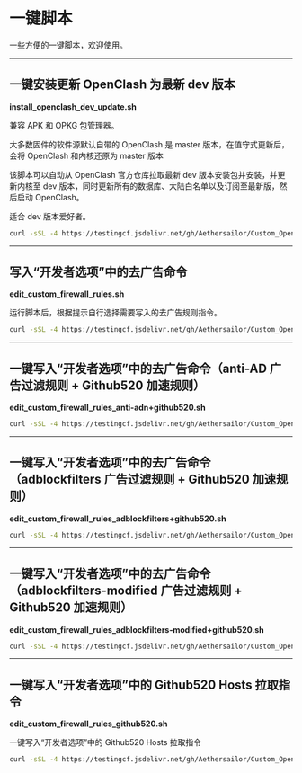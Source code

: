 # 一键脚本  
一些方便的一键脚本，欢迎使用。   

***

## **一键安装更新 OpenClash 为最新 dev 版本**  

**install_openclash_dev_update.sh** 

兼容 APK 和 OPKG 包管理器。  

大多数固件的软件源默认自带的 OpenClash 是 master 版本，在值守式更新后，会将 OpenClash 和内核还原为 master 版本  

该脚本可以自动从 OpenClash 官方仓库拉取最新 dev 版本安装包并安装，并更新内核至 dev 版本，同时更新所有的数据库、大陆白名单以及订阅至最新版，然后启动 OpenClash。  

适合 dev 版本爱好者。  

```bash
curl -sSL -4 https://testingcf.jsdelivr.net/gh/Aethersailor/Custom_OpenClash_Rules@refs/heads/main/shell/install_openclash_dev_update.sh | sh
```

***

## **写入“开发者选项”中的去广告命令**  

**edit_custom_firewall_rules.sh**  

运行脚本后，根据提示自行选择需要写入的去广告规则指令。  

```bash
curl -sSL -4 https://testingcf.jsdelivr.net/gh/Aethersailor/Custom_OpenClash_Rules@refs/heads/main/shell/edit_custom_firewall_rules.sh | sh
```

***

## **一键写入“开发者选项”中的去广告命令（anti-AD 广告过滤规则 + Github520 加速规则）**  

**edit_custom_firewall_rules_anti-adn+github520.sh**  

```bash
curl -sSL -4 https://testingcf.jsdelivr.net/gh/Aethersailor/Custom_OpenClash_Rules@refs/heads/main/shell/edit_custom_firewall_rules_anti-ad+github520.sh | sh
```

***

## **一键写入“开发者选项”中的去广告命令（adblockfilters 广告过滤规则 + Github520 加速规则）**

**edit_custom_firewall_rules_adblockfilters+github520.sh**  
  
```bash
curl -sSL -4 https://testingcf.jsdelivr.net/gh/Aethersailor/Custom_OpenClash_Rules@refs/heads/main/shell/edit_custom_firewall_rules_adblockfilters+github520.sh | sh
```

***

## **一键写入“开发者选项”中的去广告命令（adblockfilters-modified 广告过滤规则 + Github520 加速规则）**

**edit_custom_firewall_rules_adblockfilters-modified+github520.sh**  

```bash
curl -sSL -4 https://testingcf.jsdelivr.net/gh/Aethersailor/Custom_OpenClash_Rules@refs/heads/main/shell/edit_custom_firewall_rules_adblockfilters-modified+github520.sh | sh
```

***

## **一键写入“开发者选项”中的 Github520 Hosts 拉取指令** 

**edit_custom_firewall_rules_github520.sh**  

一键写入“开发者选项”中的 Github520 Hosts 拉取指令  

```bash
curl -sSL -4 https://testingcf.jsdelivr.net/gh/Aethersailor/Custom_OpenClash_Rules@refs/heads/main/shell/edit_custom_firewall_rules_github520.sh | sh
```
